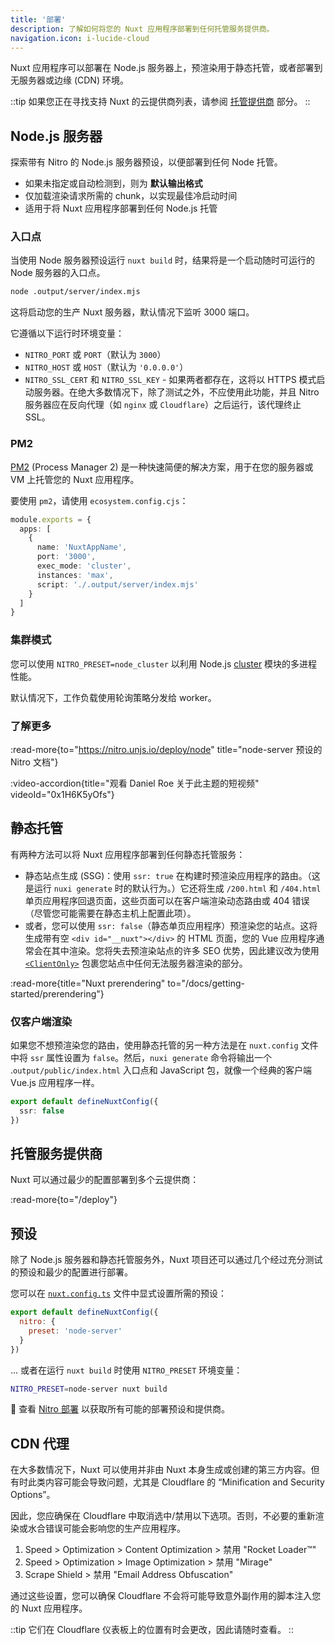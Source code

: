 ```yaml
---
title: '部署'
description: 了解如何将您的 Nuxt 应用程序部署到任何托管服务提供商。
navigation.icon: i-lucide-cloud
---
```


Nuxt 应用程序可以部署在 Node.js 服务器上，预渲染用于静态托管，或者部署到无服务器或边缘 (CDN) 环境。

::tip
如果您正在寻找支持 Nuxt 的云提供商列表，请参阅 [托管提供商](/deploy) 部分。
::

## Node.js 服务器

探索带有 Nitro 的 Node.js 服务器预设，以便部署到任何 Node 托管。

- 如果未指定或自动检测到，则为 **默认输出格式**
- 仅加载渲染请求所需的 chunk，以实现最佳冷启动时间
- 适用于将 Nuxt 应用程序部署到任何 Node.js 托管

### 入口点

当使用 Node 服务器预设运行 `nuxt build` 时，结果将是一个启动随时可运行的 Node 服务器的入口点。

```bash [Terminal]
node .output/server/index.mjs
```

这将启动您的生产 Nuxt 服务器，默认情况下监听 3000 端口。

它遵循以下运行时环境变量：

- `NITRO_PORT` 或 `PORT`（默认为 `3000`）
- `NITRO_HOST` 或 `HOST`（默认为 `'0.0.0.0'`）
- `NITRO_SSL_CERT` 和 `NITRO_SSL_KEY` - 如果两者都存在，这将以 HTTPS 模式启动服务器。在绝大多数情况下，除了测试之外，不应使用此功能，并且 Nitro 服务器应在反向代理（如 `nginx` 或 `Cloudflare`）之后运行，该代理终止 SSL。


### PM2

[PM2](https://pm2.keymetrics.io/) (Process Manager 2) 是一种快速简便的解决方案，用于在您的服务器或 VM 上托管您的 Nuxt 应用程序。

要使用 `pm2`，请使用 `ecosystem.config.cjs`：

```ts [ecosystem.config.cjs]
module.exports = {
  apps: [
    {
      name: 'NuxtAppName',
      port: '3000',
      exec_mode: 'cluster',
      instances: 'max',
      script: './.output/server/index.mjs'
    }
  ]
}
```

### 集群模式

您可以使用 `NITRO_PRESET=node_cluster` 以利用 Node.js [cluster](https://nodejs.org/dist/latest/docs/api/cluster.html) 模块的多进程性能。

默认情况下，工作负载使用轮询策略分发给 worker。

### 了解更多

:read-more{to="https://nitro.unjs.io/deploy/node" title="node-server 预设的 Nitro 文档"}

:video-accordion{title="观看 Daniel Roe 关于此主题的短视频" videoId="0x1H6K5yOfs"}

## 静态托管

有两种方法可以将 Nuxt 应用程序部署到任何静态托管服务：

- 静态站点生成 (SSG)：使用 `ssr: true` 在构建时预渲染应用程序的路由。（这是运行 `nuxi generate` 时的默认行为。）它还将生成 `/200.html` 和 `/404.html` 单页应用程序回退页面，这些页面可以在客户端渲染动态路由或 404 错误（尽管您可能需要在静态主机上配置此项）。
- 或者，您可以使用 `ssr: false`（静态单页应用程序）预渲染您的站点。这将生成带有空 `<div id="__nuxt"></div>` 的 HTML 页面，您的 Vue 应用程序通常会在其中渲染。您将失去预渲染站点的许多 SEO 优势，因此建议改为使用 [`<ClientOnly>`](/docs/api/components/client-only) 包裹您站点中任何无法服务器渲染的部分。

:read-more{title="Nuxt prerendering" to="/docs/getting-started/prerendering"}

### 仅客户端渲染

如果您不想预渲染您的路由，使用静态托管的另一种方法是在 `nuxt.config` 文件中将 `ssr` 属性设置为 `false`。然后，`nuxi generate` 命令将输出一个 .`output/public/index.html` 入口点和 JavaScript 包，就像一个经典的客户端 Vue.js 应用程序一样。

```ts twoslash [nuxt.config.ts]
export default defineNuxtConfig({
  ssr: false
})
```

## 托管服务提供商

Nuxt 可以通过最少的配置部署到多个云提供商：

:read-more{to="/deploy"}

## 预设

除了 Node.js 服务器和静态托管服务外，Nuxt 项目还可以通过几个经过充分测试的预设和最少的配置进行部署。

您可以在 [`nuxt.config.ts`](/docs/guide/directory-structure/nuxt-config) 文件中显式设置所需的预设：

```js twoslash [nuxt.config.ts]
export default defineNuxtConfig({
  nitro: {
    preset: 'node-server'
  }
})
```

... 或者在运行 `nuxt build` 时使用 `NITRO_PRESET` 环境变量：

```bash [Terminal]
NITRO_PRESET=node-server nuxt build
```

🔎 查看 [Nitro 部署](https://nitro.unjs.io/deploy) 以获取所有可能的部署预设和提供商。

## CDN 代理

在大多数情况下，Nuxt 可以使用并非由 Nuxt 本身生成或创建的第三方内容。但有时此类内容可能会导致问题，尤其是 Cloudflare 的 “Minification and Security Options”。

因此，您应确保在 Cloudflare 中取消选中/禁用以下选项。否则，不必要的重新渲染或水合错误可能会影响您的生产应用程序。

1. Speed > Optimization > Content Optimization > 禁用 "Rocket Loader™"
2. Speed > Optimization > Image Optimization > 禁用 "Mirage"
3. Scrape Shield > 禁用 "Email Address Obfuscation"

通过这些设置，您可以确保 Cloudflare 不会将可能导致意外副作用的脚本注入您的 Nuxt 应用程序。

::tip
它们在 Cloudflare 仪表板上的位置有时会更改，因此请随时查看。
::
